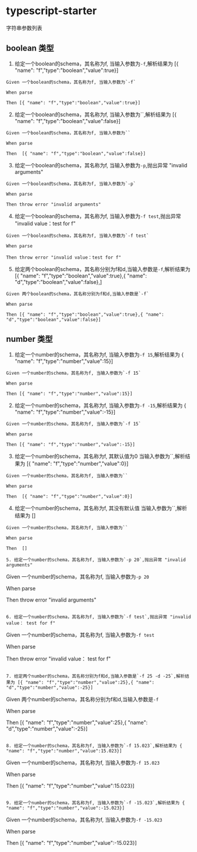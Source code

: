 # typescript-starter

字符串参数列表

## boolean 类型

1. 给定一个boolean的schema，其名称为f, 当输入参数为`-f`,解析结果为 [{ "name": "f","type":"boolean","value":true}]
```
Given 一个boolean的schema，其名称为f, 当输入参数为`-f`

When parse

Then [{ "name": "f","type":"boolean","value":true}]
```

2. 给定一个boolean的schema，其名称为f, 当输入参数为``,解析结果为 [{ "name": "f","type":"boolean","value":false}]
```
Given 一个boolean的schema，其名称为f, 当输入参数为``

When parse

Then  [{ "name": "f","type":"boolean","value":false}]
```

3. 给定一个boolean的schema，其名称为f, 当输入参数为`-p`,抛出异常 "invalid arguments"
```
Given 一个boolean的schema，其名称为f, 当输入参数为`-p`

When parse

Then throw error "invalid arguments"
```

4. 给定一个boolean的schema，其名称为f, 当输入参数为`-f test`,抛出异常 "invalid value：test for f"
```
Given 一个boolean的schema，其名称为f, 当输入参数为`-f test`

When parse

Then throw error "invalid value：test for f"
```

5. 给定两个boolean的schema，其名称分别为f和d,当输入参数是`-f`,解析结果为 [{ "name": "f","type":"boolean","value":true},{ "name": "d","type":"boolean","value":false},]
```
Given 两个boolean的schema，其名称分别为f和d,当输入参数是`-f`

When parse

Then [{ "name": "f","type":"boolean","value":true},{ "name": "d","type":"boolean","value":false}]
```

## number 类型

1. 给定一个number的schema，其名称为f, 当输入参数为`-f 15`,解析结果为 { "name": "f","type":"number","value":15}]
```
Given 一个number的schema，其名称为f, 当输入参数为`-f 15`

When parse

Then [{ "name": "f","type":"number","value":15}]
```

2. 给定一个number的schema，其名称为f, 当输入参数为`-f -15`,解析结果为 { "name": "f","type":"number","value":-15}]
```
Given 一个number的schema，其名称为f, 当输入参数为`-f 15`

When parse

Then [{ "name": "f","type":"number","value":-15}]
```

3. 给定一个number的schema，其名称为f, 其默认值为0 当输入参数为``,解析结果为 [{ "name": "f","type":"number","value":0}]
```
Given 一个number的schema，其名称为f, 当输入参数为``

When parse

Then  [{ "name": "f","type":"number","value":0}]
```

4. 给定一个number的schema，其名称为f, 其没有默认值 当输入参数为``,解析结果为 []
```
Given 一个number的schema，其名称为f, 当输入参数为``

When parse

Then  []

5. 给定一个number的schema，其名称为f, 当输入参数为`-p 20`,抛出异常 "invalid arguments"
```
Given 一个number的schema，其名称为f, 当输入参数为`-p 20`

When parse

Then throw error "invalid arguments"
```

6. 给定一个number的schema，其名称为f, 当输入参数为`-f test`,抛出异常 "invalid value： test for f"
```
Given 一个number的schema，其名称为f, 当输入参数为`-f test`

When parse

Then throw error "invalid value： test for f"
```

7. 给定两个number的schema，其名称分别为f和d,当输入参数是`-f 25 -d -25`,解析结果为 [{ "name": "f","type":"number","value":25},{ "name": "d","type":"number","value":-25}]
```
Given 两个number的schema，其名称分别为f和d,当输入参数是`-f`

When parse

Then [{ "name": "f","type":"number","value":25},{ "name": "d","type":"number","value":-25}]
```

8. 给定一个number的schema，其名称为f, 当输入参数为`-f 15.023`,解析结果为 { "name": "f","type":"number","value":15.023}]
```
Given 一个number的schema，其名称为f, 当输入参数为`-f 15.023`

When parse

Then [{ "name": "f","type":"number","value":15.023}]
```

9. 给定一个number的schema，其名称为f, 当输入参数为`-f -15.023`,解析结果为 { "name": "f","type":"number","value":-15.023}]
```
Given 一个number的schema，其名称为f, 当输入参数为`-f -15.023`

When parse

Then [{ "name": "f","type":"number","value":-15.023}]
```
